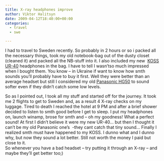 ```yaml
---
title: X-ray headphones improve
author: Viktor Halitsyn
date: 2009-04-12T18:40:00+00:00
categories:
  - travel
  - swe

---
```

I had to travel to Sweden recently. So probably in 2 hours or so i packed all the necessary things, took my old notebook-bag out of the dusty closet (cleaned it) and packed all the NB-stuff into it. I also included my new  [KOSS UR-40][1] headphones in the bag. I have to tell I wasn&#8217;tso much impressed when I bought them. You know &#8211; in Ukraine if want to know how smth sounds you&#8217;ll probably have to buy it first. Well they were better than an average headset but still I considered my old [Panasonic HG50][2] to sound softer even if they didn&#8217;t catch some low levels. 

<div>
  So as I pointed out, I took all my stuff and started off for the journey. It took me 2 flights to get to Sweden and, as a result 4 X-ray checks on my luggage. Tired to death I reached the hotel at 9 PM and after a brief shower decided to listen to smth good before I get to sleep. I put my headphones on, launch winamp, brose for smth and &#8211; oh my goodness! What a perfect sound! At first I didn&#8217;t believe it were my new UR-40&#8230; but then I thought it can&#8217;t be my old Panasonic one&#8217;s  -they cant catch that tiny sound&#8230; Finally I realized smth must have happened to my KOSS. I dunno what and I dunno why, but now they sound a lot better. Still not worth the money I paid but close to it. 
</div>

<div>
  So whenever you have a bad headset &#8211; try putting it through an X-ray – and maybe they&#8217;ll get better too;)
</div>

<div>
</div>

 [1]: http://www.koss.com/koss/kossweb.nsf/p?openform&pc%5Efs%5EUR40
 [2]: http://www2.panasonic.com/consumer-electronics/shop/Audio/Headphones/Neck-Band/model.RP-HG50_11002_7000000000000005702